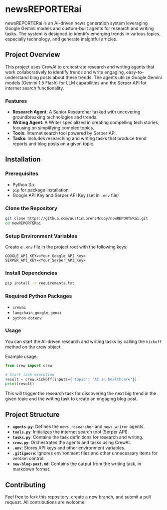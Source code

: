 # newsREPORTERai

newsREPORTERai is an AI-driven news generation system leveraging Google Gemini models and custom-built agents for research and writing tasks. The system is designed to identify emerging trends in various topics, especially technology, and generate insightful articles.

## Project Overview

This project uses CrewAI to orchestrate research and writing agents that work collaboratively to identify trends and write engaging, easy-to-understand blog posts about these trends. The agents utilize Google Gemini models (Gemini 1.5 Flash) for LLM capabilities and the Serper API for internet search functionality. 

### Features
- **Research Agent**: A Senior Researcher tasked with uncovering groundbreaking technologies and trends.
- **Writing Agent**: A Writer specialized in creating compelling tech stories, focusing on simplifying complex topics.
- **Tools**: Internet search tool powered by Serper API.
- **Tasks**: Includes researching and writing tasks that produce trend reports and blog posts on a given topic.

## Installation

### Prerequisites
- Python 3.x
- `pip` for package installation
- Google API Key and Serper API Key (set in `.env` file)

### Clone the Repository
```bash
git clone https://github.com/austinLorenzMccoy/newREPORTERai.git
cd newREPORTERai
```

### Setup Environment Variables

Create a `.env` file in the project root with the following keys:
```
GOOGLE_API_KEY=<Your_Google_API_Key>
SERPER_API_KEY=<Your_Serper_API_Key>
```

### Install Dependencies

```bash
pip install -r requirements.txt
```

### Required Python Packages
- `crewai`
- `langchain_google_genai`
- `python-dotenv`

### Usage

You can start the AI-driven research and writing tasks by calling the `kickoff` method on the crew object.

Example usage:
```python
from crew import crew

# Start task execution
result = crew.kickoff(inputs={'topic': 'AI in healthcare'})
print(result)
```

This will trigger the research task for discovering the next big trend in the given topic and the writing task to create an engaging blog post.

## Project Structure

- **`agents.py`**: Defines the `news_researcher` and `news_writer` agents.
- **`tools.py`**: Initializes the internet search tool (Serper API).
- **`tasks.py`**: Contains the task definitions for research and writing.
- **`crew.py`**: Orchestrates the agents and tasks using CrewAI.
- **`.env`**: Stores API keys and other environment variables.
- **`.gitignore`**: Ignores environment files and other unnecessary items for version control.
- **`new-blog-post.md`**: Contains the output from the writing task, in markdown format.

## Contributing

Feel free to fork this repository, create a new branch, and submit a pull request. All contributions are welcome!

